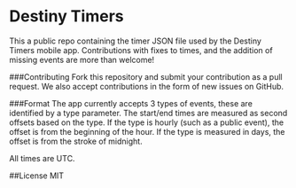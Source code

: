 Destiny Timers
================
This a public repo containing the timer JSON file used by the Destiny Timers mobile app. Contributions with fixes 
to times, and the addition of missing events are more than welcome!

###Contributing
Fork this repository and submit your contribution as a pull request. We also accept contributions in the form of 
new issues on GitHub.

###Format
The app currently accepts 3 types of events, these are identified by a type parameter. The start/end times are measured
as second offsets based on the type. If the type is hourly (such as a public event), the offset is from the beginning
of the hour. If the type is measured in days, the offset is from the stroke of midnight.

All times are UTC.

##License
MIT